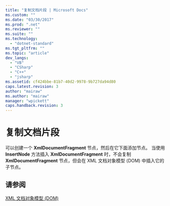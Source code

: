 ```yaml
---
title: "复制文档片段 | Microsoft Docs"
ms.custom: ""
ms.date: "03/30/2017"
ms.prod: ".net"
ms.reviewer: ""
ms.suite: ""
ms.technology: 
  - "dotnet-standard"
ms.tgt_pltfrm: ""
ms.topic: "article"
dev_langs: 
  - "VB"
  - "CSharp"
  - "C++"
  - "jsharp"
ms.assetid: cf424bbe-81b7-40d2-9978-9b727da94d80
caps.latest.revision: 3
author: "mairaw"
ms.author: "mairaw"
manager: "wpickett"
caps.handback.revision: 3
---
```

# 复制文档片段
可以创建一个 **XmlDocumentFragment** 节点，然后在它下面添加节点。  当使用 **InsertNode** 方法插入 **XmlDocumentFragment** 时，不会复制 **XmlDocumentFragment** 节点，但会在 XML 文档对象模型 \(DOM\) 中插入它的子节点。  
  
## 请参阅  
 [XML 文档对象模型 \(DOM\)](../../../../docs/standard/data/xml/xml-document-object-model-dom.md)